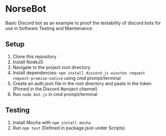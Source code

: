 # NorseBot

Basic Discord bot as an example to proof the testability of discord bots for use in Software Testing and Maintenance.

## Setup

1. Clone this repository
2. Install NodeJS
3. Navigate to the project root directory
4. Install dependencies: `npm install discord.js winston request request-promise-native` using cmd prompt/terminal
5. Create an auth.json file in the root directory and paste in the token (Pinned in the Discord #project channel)
6. Run `node bot.js` in cmd prompt/terminal

## Testing

1. Install Mocha with `npm install mocha`
2. Run `npm test` (Defined in package.json under Scripts)

